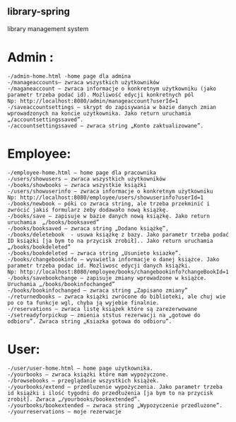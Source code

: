 ## library-spring

library management system 

# Admin :
	-/admin-home.html -home page dla admina
	-/manageaccounts– zwraca wszystkich użytkowników
	-/maganeaccount – zwraca informacje o konkretnym użytkowniku (jako parametr trzeba podać id). Możliwość edycji konkretnych pól
    Np: http://localhost:8080/admin/manageaccount?userId=1
	-/saveaccountsettings – skrypt do zapisywania w bazie danych zmian wprowadzonych na koncie użytkownika. Jako return uruchamia „/accountsettingssaved”.
	-/accountsettingssaved – zwraca string „Konto zaktualizowane”.
# Employee: 
	-/employee-home.html – home page dla pracownika
	-/users/showusers – zwraca wszystkich użytkowników
	-/books/showbooks – zwraca wszystkie książki
	-/users/showuserinfo – zwraca informacje o konkretnym użytkowniku
    Np: http://localhost:8080/employee/users/showuserinfo?userId=1
	-/books/newbook – póki co zwraca string, ale trzeba przekminić i zwrócić jakiś formularz żeby dodawało nową książkę.
	-/books/save – zapisuje w bazie danych nową książkę. Jako return uruchamia  „/books/booksaved”
	-/books/booksaved – zwraca string „Dodano książkę”,
	-/books/deletebook  - usuwa książkę z bazy. Jako parametr trzeba podać ID książki [ja bym to na przycisk zrobił].. Jako return uruchamia „/books/bookdeleted”
	-/books/bookdeleted – zwraca string „Usunieto ksiazke”.
	-/books/changebookinfo – wyswietla informacje o danej książce. Jako parametr trzeba podac id. Mozliwosc edycji danych książki.
    Np: http://localhost:8080/employee/books/changebookinfo?changeBookId=1
	-/books/savebookchange – zapisuje zmiany wprowadzone w książce. Uruchamia „/books/bookinfochanged”
    -/books/bookinfochanged – zwraca string „Zapisano zmiany”
    -/returnedbooks – zwraca książki zwrócone do biblioteki, ale chuj wie po co ta funkcje wgl, chyba ją wyjebie finalnie.
    -/reservations – zwraca listę książek które są zarezerwowane
    -/setreadyforpickup – zmienia ststus rezerwacji na „gotowe do odbioru”. Zwraca string „Ksiazka gotowa do odbioru”.
# User:
	-/user/user-home.html – home page użytkownika.
	-/yourbooks – zwraca książki które mam wypożyczone.
	-/browsebooks – przeglądanie wszystkich książek.
	-/yourbooks/extend – przedluzenie wypożyczenia. Jako parametr trzeba id książki i ilość tygodni do przedłużenia [ja bym to na przycisk zrobił]. Zwraca „/yourbooks/bookextended”.
	-/yourbooks/bookextended – zwraca string „Wypozyczenie przedluzone”.
	-/yourreservations – moje rezerwacje





